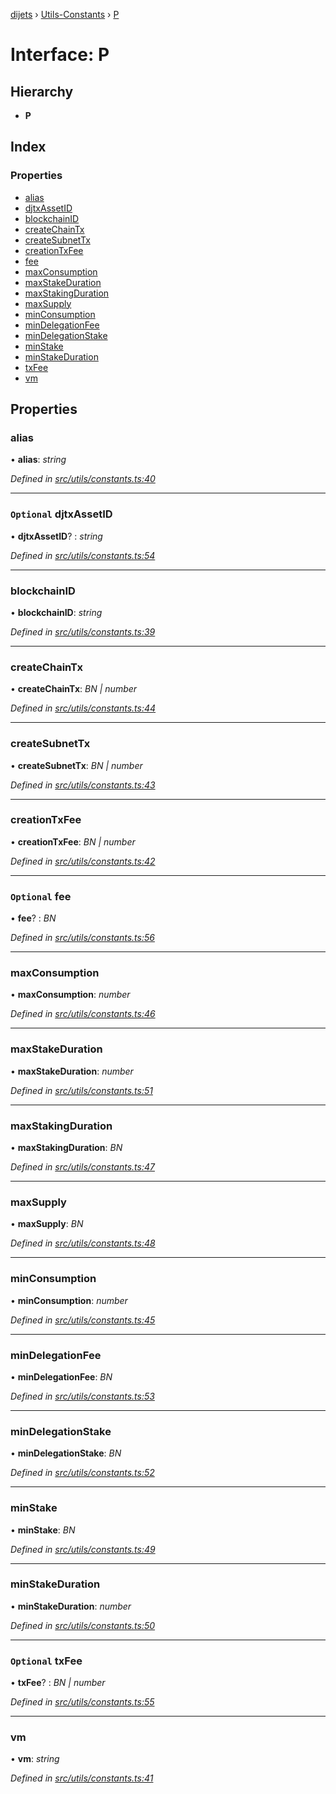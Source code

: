 [dijets](../README.md) › [Utils-Constants](../modules/utils_constants.md) › [P](utils_constants.p.md)

# Interface: P

## Hierarchy

* **P**

## Index

### Properties

* [alias](utils_constants.p.md#alias)
* [djtxAssetID](utils_constants.p.md#optional-djtxassetid)
* [blockchainID](utils_constants.p.md#blockchainid)
* [createChainTx](utils_constants.p.md#createchaintx)
* [createSubnetTx](utils_constants.p.md#createsubnettx)
* [creationTxFee](utils_constants.p.md#creationtxfee)
* [fee](utils_constants.p.md#optional-fee)
* [maxConsumption](utils_constants.p.md#maxconsumption)
* [maxStakeDuration](utils_constants.p.md#maxstakeduration)
* [maxStakingDuration](utils_constants.p.md#maxstakingduration)
* [maxSupply](utils_constants.p.md#maxsupply)
* [minConsumption](utils_constants.p.md#minconsumption)
* [minDelegationFee](utils_constants.p.md#mindelegationfee)
* [minDelegationStake](utils_constants.p.md#mindelegationstake)
* [minStake](utils_constants.p.md#minstake)
* [minStakeDuration](utils_constants.p.md#minstakeduration)
* [txFee](utils_constants.p.md#optional-txfee)
* [vm](utils_constants.p.md#vm)

## Properties

###  alias

• **alias**: *string*

*Defined in [src/utils/constants.ts:40](https://github.com/Dijets-Inc/dijetsjs/blob/ca67b81/src/utils/constants.ts#L40)*

___

### `Optional` djtxAssetID

• **djtxAssetID**? : *string*

*Defined in [src/utils/constants.ts:54](https://github.com/Dijets-Inc/dijetsjs/blob/ca67b81/src/utils/constants.ts#L54)*

___

###  blockchainID

• **blockchainID**: *string*

*Defined in [src/utils/constants.ts:39](https://github.com/Dijets-Inc/dijetsjs/blob/ca67b81/src/utils/constants.ts#L39)*

___

###  createChainTx

• **createChainTx**: *BN | number*

*Defined in [src/utils/constants.ts:44](https://github.com/Dijets-Inc/dijetsjs/blob/ca67b81/src/utils/constants.ts#L44)*

___

###  createSubnetTx

• **createSubnetTx**: *BN | number*

*Defined in [src/utils/constants.ts:43](https://github.com/Dijets-Inc/dijetsjs/blob/ca67b81/src/utils/constants.ts#L43)*

___

###  creationTxFee

• **creationTxFee**: *BN | number*

*Defined in [src/utils/constants.ts:42](https://github.com/Dijets-Inc/dijetsjs/blob/ca67b81/src/utils/constants.ts#L42)*

___

### `Optional` fee

• **fee**? : *BN*

*Defined in [src/utils/constants.ts:56](https://github.com/Dijets-Inc/dijetsjs/blob/ca67b81/src/utils/constants.ts#L56)*

___

###  maxConsumption

• **maxConsumption**: *number*

*Defined in [src/utils/constants.ts:46](https://github.com/Dijets-Inc/dijetsjs/blob/ca67b81/src/utils/constants.ts#L46)*

___

###  maxStakeDuration

• **maxStakeDuration**: *number*

*Defined in [src/utils/constants.ts:51](https://github.com/Dijets-Inc/dijetsjs/blob/ca67b81/src/utils/constants.ts#L51)*

___

###  maxStakingDuration

• **maxStakingDuration**: *BN*

*Defined in [src/utils/constants.ts:47](https://github.com/Dijets-Inc/dijetsjs/blob/ca67b81/src/utils/constants.ts#L47)*

___

###  maxSupply

• **maxSupply**: *BN*

*Defined in [src/utils/constants.ts:48](https://github.com/Dijets-Inc/dijetsjs/blob/ca67b81/src/utils/constants.ts#L48)*

___

###  minConsumption

• **minConsumption**: *number*

*Defined in [src/utils/constants.ts:45](https://github.com/Dijets-Inc/dijetsjs/blob/ca67b81/src/utils/constants.ts#L45)*

___

###  minDelegationFee

• **minDelegationFee**: *BN*

*Defined in [src/utils/constants.ts:53](https://github.com/Dijets-Inc/dijetsjs/blob/ca67b81/src/utils/constants.ts#L53)*

___

###  minDelegationStake

• **minDelegationStake**: *BN*

*Defined in [src/utils/constants.ts:52](https://github.com/Dijets-Inc/dijetsjs/blob/ca67b81/src/utils/constants.ts#L52)*

___

###  minStake

• **minStake**: *BN*

*Defined in [src/utils/constants.ts:49](https://github.com/Dijets-Inc/dijetsjs/blob/ca67b81/src/utils/constants.ts#L49)*

___

###  minStakeDuration

• **minStakeDuration**: *number*

*Defined in [src/utils/constants.ts:50](https://github.com/Dijets-Inc/dijetsjs/blob/ca67b81/src/utils/constants.ts#L50)*

___

### `Optional` txFee

• **txFee**? : *BN | number*

*Defined in [src/utils/constants.ts:55](https://github.com/Dijets-Inc/dijetsjs/blob/ca67b81/src/utils/constants.ts#L55)*

___

###  vm

• **vm**: *string*

*Defined in [src/utils/constants.ts:41](https://github.com/Dijets-Inc/dijetsjs/blob/ca67b81/src/utils/constants.ts#L41)*
